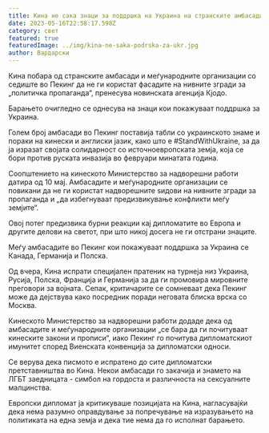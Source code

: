 ```yaml
---
title: Кина не сака знаци за поддршка на Украина на странските амбасади
date: 2023-05-16T22:58:17.598Z
category: свет
featured: true
featuredImage: ../img/kina-ne-saka-podrska-za-ukr.jpg
author: Вардарски
---
```

Кина побара од странските амбасади и меѓународните организации со седиште во Пекинг да не ги користат фасадите на нивните згради за „политичка пропаганда“, пренесува новинската агенција Кјодо.

Барањето очигледно се однесува на знаци кои покажуваат поддршка за Украина.

Голем број амбасади во Пекинг поставија табли со украинското знаме и пораки на кинески и англиски јазик, како што е #StandWithUkraine, за да ја изразат својата солидарност со источноевропската земја, која се бори против руската инвазија во февруари минатата година.

Соопштението на кинеското Министерство за надворешни работи датира од 10 мај. Амбасадите и меѓународните организации се повикани да не ги користат надворешните ѕидови на нивните згради за пропаганда и „да избегнуваат предизвикување конфликти меѓу земјите“.

Овој потег предизвика бурни реакции кај дипломатите во Европа и другите делови на светот, при што никој досега не ги отстрани знаците.

Меѓу амбасадите во Пекинг кои покажуваат поддршка за Украина се Канада, Германија и Полска.

Од вчера, Кина испрати специјален пратеник на турнеја низ Украина, Русија, Полска, Франција и Германија за да ги промовира мировните преговори за војната. Сепак, критичарите се сомневаат дека Пекинг може да дејствува како посредник поради неговата блиска врска со Москва.

Кинеското Министерство за надворешни работи додаде дека од амбасадите и меѓународните организации „се бара да ги почитуваат кинеските закони и прописи“, иако Пекинг го почитува дипломатскиот имунитет според Виенската конвенција за дипломатски односи.

Се верува дека писмото е испратено до сите дипломатски претставништва во Кина. Некои амбасади го закачија и знамето на ЛГБТ заедницата - симбол на гордоста и различноста на сексуалните малцинства.

Европски дипломат ја критикуваше позицијата на Кина, нагласувајќи дека нема разумно оправдување за попречување на изразувањето на политиката на една земја и дека тие нема да го исполнат барањето.